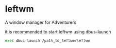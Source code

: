 # leftwm
A window manager for Adventurers


it is recommended to start leftwm using dbus-launch
```bash
exec dbus-launch /path_to_leftwm/leftwm
```
